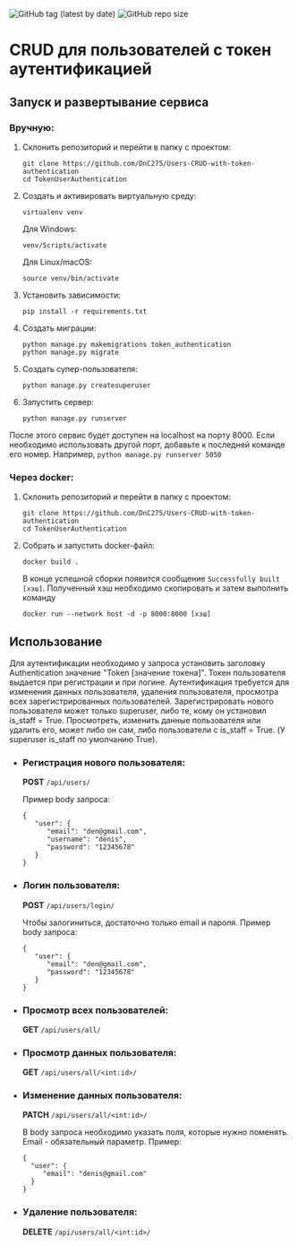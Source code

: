 ![GitHub tag (latest by date)](https://img.shields.io/github/v/tag/DnC275/Users-CRUD-with-token-authentication)
![GitHub repo size](https://img.shields.io/github/repo-size/DnC275/Users-CRUD-with-token-authentication)
# CRUD для пользователей с токен аутентификацией

## Запуск и развертывание сервиса
### Вручную:
1. Склонить репозиторий и перейти в папку с проектом:
    ```
    git clone https://github.com/DnC275/Users-CRUD-with-token-authentication
    cd TokenUserAuthentication
    ```
2. Создать и активировать виртуальную среду:
   ```
   virtualenv venv 
   ```
   Для Windows:
   ```
   venv/Scripts/activate
   ```
   Для Linux/macOS:
   ```
   source venv/bin/activate
   ```
3. Установить зависимости:
   ```
   pip install -r requirements.txt
   ```
4. Создать миграции:
   ```
   python manage.py makemigrations token_authentication
   python manage.py migrate
   ```
5. Создать супер-пользователя:
   ```
   python manage.py createsuperuser
   ```
6. Запустить сервер:
   ```
   python manage.py runserver
   ```
После этого сервис будет доступен на localhost на порту 8000. 
Если необходимо использовать другой порт, добавьте к последней команде его номер.
Например, ```python manage.py runserver 5050```

### Через docker:
1. Склонить репозиторий и перейти в папку с проектом:
    ```
    git clone https://github.com/DnC275/Users-CRUD-with-token-authentication
    cd TokenUserAuthentication
    ```
2. Собрать и запустить docker-файл:
   ```
   docker build . 
   ```
   В конце успешной сборки появится сообщение ```Successfully built [хэш]```.
Полученный хэш необходимо скопировать и затем выполнить команду
   ```
   docker run --network host -d -p 8000:8000 [хэш]
   ```

## Использование
Для аутентификации необходимо у запроса установить заголовку Authentication значение "Token [значение токена]".
Токен пользователя выдается при регистрации и при логине. Аутентификация требуется для изменения данных пользователя, удаления пользователя, просмотра всех зарегистрированных пользователей.
Зарегистрировать нового пользователя может только superuser, либо те, кому он установил is_staff = True.
Просмотреть, изменить данные пользователя или удалить его, может либо он сам, либо пользователи с is_staff = True.
(У superuser is_staff по умолчанию True).

- ### Регистрация нового пользователя:
   
   **POST** ```/api/users/```

   Пример body запроса:
   ```
   {
      "user": {
         "email": "den@gmail.com",
         "username": "denis",
         "password": "12345678"
      }
   }
   ```
- ### Логин пользователя:
  
   **POST** ```/api/users/login/```

   Чтобы залогиниться, достаточно только email и пароля. Пример body запроса:
   ```
   {
      "user": {
         "email": "den@gmail.com",
         "password": "12345678"
      }
   }
   ```
- ### Просмотр всех пользователей:
   
   **GET** ```/api/users/all/```
- ### Просмотр данных пользователя:

    **GET** ```/api/users/all/<int:id>/```
- ### Изменение данных пользователя:
  
    **PATCH**  ```/api/users/all/<int:id>/```
    
    В body запроса необходимо указать поля, которые нужно поменять. Email - обязательный параметр. Пример:
    ```
   {
      "user": {
         "email": "denis@gmail.com"
      }
   }
   ```
- ### Удаление пользователя:

    **DELETE** ```/api/users/all/<int:id>/```


